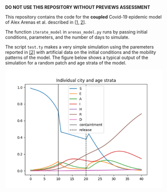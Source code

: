 **DO NOT USE THIS REPOSITORY WITHOUT PREVIEWS ASSESSMENT**

This repository contains the code for the **coupled** Covid-19 epidemic model of Alex Arenas et al. described in \[[1,](https://covid-19-risk.github.io/map/model.pdf) [2](https://www.medrxiv.org/content/10.1101/2020.04.06.20054320v1.full.pdf)]. 

The function `iterate_model` in `arenas_model.py` runs by passing initial conditions, parameters, and the number of days to simulate.

The script `test.ty` makes a very simple simulation using the paremeters reported in [[2]](https://www.medrxiv.org/content/10.1101/2020.04.06.20054320v1.full.pdf) with artificial data on the initial conditions and the mobility patterns of the model. The figure below shows a typical output of the simulation for a random patch and age strata of the model. 

![](output_model_example.png)
